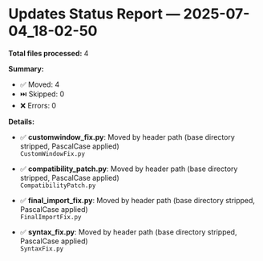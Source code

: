 # Updates Status Report — 2025-07-04_18-02-50

**Total files processed:** 4

**Summary:**
- ✅ Moved: 4
- ⏭️ Skipped: 0
- ❌ Errors: 0

**Details:**

- ✅ **customwindow_fix.py**: Moved by header path (base directory stripped, PascalCase applied)  
    `CustomWindowFix.py`

- ✅ **compatibility_patch.py**: Moved by header path (base directory stripped, PascalCase applied)  
    `CompatibilityPatch.py`

- ✅ **final_import_fix.py**: Moved by header path (base directory stripped, PascalCase applied)  
    `FinalImportFix.py`

- ✅ **syntax_fix.py**: Moved by header path (base directory stripped, PascalCase applied)  
    `SyntaxFix.py`

